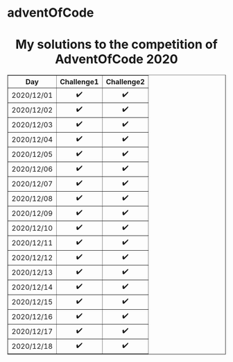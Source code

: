 # adventOfCode
<style> 
 td {
  text-align: center;
 }

</style>
<body>
<div style="text-align: center;">
<h1>My solutions to the competition of AdventOfCode 2020</h1>
<table border="1" style="margin: 0px auto;">
<tr>
    <th>Day</th>
    <th>Challenge1</th> 
    <th>Challenge2</th>
  </tr>
    <tr>
        <td>2020/12/01</td>
		<td>&#10004;&#65039;</td>
		<td>&#10004;&#65039;</td>
    </tr>
	<tr>
        <td>2020/12/02</td>
		<td>&#10004;&#65039;</td>
		<td>&#10004;&#65039;</td>
    </tr>
	<tr>
        <td>2020/12/03</td>
		<td>&#10004;&#65039;</td>
		<td>&#10004;&#65039;</td>
    </tr>
	<tr>
        <td>2020/12/04</td>
		<td>&#10004;&#65039;</td>
		<td>&#10004;&#65039;</td>
    </tr>
	<tr>
        <td>2020/12/05</td>
		<td>&#10004;&#65039;</td>
		<td>&#10004;&#65039;</td>
    </tr>
	<tr>
        <td>2020/12/06</td>
		<td>&#10004;&#65039;</td>
		<td>&#10004;&#65039;</td>
    </tr>
	<tr>
        <td>2020/12/07</td>
		<td>&#10004;&#65039;</td>
		<td>&#10004;&#65039;</td>
    </tr>
	<tr>
        <td>2020/12/08</td>
		<td>&#10004;&#65039;</td>
		<td>&#10004;&#65039;</td>
    </tr>
	<tr>
        <td>2020/12/09</td>
		<td>&#10004;&#65039;</td>
		<td>&#10004;&#65039;</td>
    </tr>
	<tr>
        <td>2020/12/10</td>
		<td>&#10004;&#65039;</td>
		<td>&#10004;&#65039;</td>
    </tr>
	<tr>
        <td>2020/12/11</td>
		<td>&#10004;&#65039;</td>
		<td>&#10004;&#65039;</td>
    </tr>
	<tr>
        <td>2020/12/12</td>
		<td>&#10004;&#65039;</td>
		<td>&#10004;&#65039;</td>
    </tr>
	<tr>
        <td>2020/12/13</td>
		<td>&#10004;&#65039;</td>
		<td>&#10004;&#65039;</td>
    </tr>
	<tr>
        <td>2020/12/14</td>
		<td>&#10004;&#65039;</td>
		<td>&#10004;&#65039;</td>
    </tr>
	<tr>
        <td>2020/12/15</td>
		<td>&#10004;&#65039;</td>
		<td>&#10004;&#65039;</td>
    </tr>
	<tr>
        <td>2020/12/16</td>
		<td>&#10004;&#65039;</td>
		<td>&#10004;&#65039;</td>
    </tr>
	<tr>
        <td>2020/12/17</td>
		<td>&#10004;&#65039;</td>
		<td>&#10004;&#65039;</td>
    </tr>
	<tr>
        <td>2020/12/18</td>
		<td>&#10004;&#65039;</td>
		<td>&#10004;&#65039;</td>
    </tr>
	
</table>
</div>
</body>
